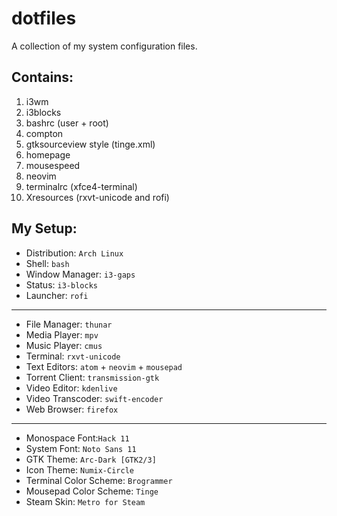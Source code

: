 # dotfiles
A collection of my system configuration files.



## Contains:
1. i3wm
2. i3blocks
3. bashrc (user + root)
4. compton
5. gtksourceview style (tinge.xml)
5. homepage
5. mousespeed
6. neovim
7. terminalrc (xfce4-terminal)
9. Xresources (rxvt-unicode and rofi)



## My Setup:

- Distribution: `Arch Linux`
- Shell: `bash`
- Window Manager: `i3-gaps`
- Status: `i3-blocks`
- Launcher: `rofi`

___

- File Manager: `thunar`
- Media Player: `mpv`
- Music Player: `cmus`
- Terminal: `rxvt-unicode`
- Text Editors: `atom` + `neovim` + `mousepad`
- Torrent Client: `transmission-gtk`
- Video Editor: `kdenlive`
- Video Transcoder: `swift-encoder`
- Web Browser: `firefox`

___

- Monospace Font:`Hack 11`
- System Font: `Noto Sans 11`
- GTK Theme: `Arc-Dark [GTK2/3]`
- Icon Theme: `Numix-Circle`
- Terminal Color Scheme: `Brogrammer`
- Mousepad Color Scheme: `Tinge`
- Steam Skin: `Metro for Steam`
